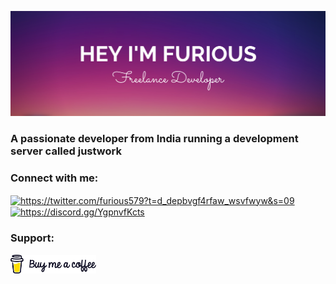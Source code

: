 ![banner](https://github.com/justw0rk/justw0rk/blob/main/furious.png)
<h3 align="left">A passionate developer from India running a development server called justwork</h3>

<h3 align="left">Connect with me:</h3>
<p align="left">
<a href="https://twitter.com/https://twitter.com/furious579?t=d_depbvgf4rfaw_wsvfwyw&s=09" target="blank"><img align="center" src="https://raw.githubusercontent.com/rahuldkjain/github-profile-readme-generator/master/src/images/icons/Social/twitter.svg" alt="https://twitter.com/furious579?t=d_depbvgf4rfaw_wsvfwyw&s=09" height="30" width="40" /></a>
<a href="https://discord.gg/https://discord.gg/YgpnvfKcts" target="blank"><img align="center" src="https://raw.githubusercontent.com/rahuldkjain/github-profile-readme-generator/master/src/images/icons/Social/discord.svg" alt="https://discord.gg/YgpnvfKcts" height="30" width="40" /></a>
</p>

<h3 align="left">Support:</h3>

<a href="https://www.buymeacoffee.com/furious"><img height="30" src="https://github.com/justw0rk/justw0rk/blob/main/bmc-full-logo.svg?raw=true"></a>&nbsp;&nbsp;

